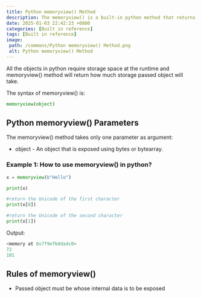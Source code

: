 ```yaml
---
title: Python memoryview() Method
description: The memoryview() is a built-in python method that returns a memory allocated by the specified object .
date: 2025-01-03 22:42:23 +0800
categories: [Built in reference]
tags: [Built in reference]
image:
 path: /commons/Python memoryview() Method.png
 alt: Python memoryview() Method
---
```


All the objects in python require storage space at the runtime and memoryview() method will return how much storage passed object will take.

The syntax of memoryview() is:

```python
memoryview(object)

```

## Python memoryview() Parameters

The memoryview() method takes only one parameter as argument:

<script type="text/javascript">
	atOptions = {
		'key' : '98858c4e91885e00ea9926beee01c03e',
		'format' : 'iframe',
		'height' : 90,
		'width' : 728,
		'params' : {}
	};
</script>
<script type="text/javascript" src="https://www.highperformanceformat.com/98858c4e91885e00ea9926beee01c03e/invoke.js"></script>
* object \- An object that is exposed using bytes or bytearray.


<script type="text/javascript">
	atOptions = {
		'key' : '98858c4e91885e00ea9926beee01c03e',
		'format' : 'iframe',
		'height' : 90,
		'width' : 728,
		'params' : {}
	};
</script>
<script type="text/javascript" src="https://www.highperformanceformat.com/98858c4e91885e00ea9926beee01c03e/invoke.js"></script>
### Example 1: How to use memoryview() in python?

```python
x = memoryview(b"Hello")

print(x)

#return the Unicode of the first character
print(x[0])

#return the Unicode of the second character
print(x[1])

```

<script type="text/javascript">
	atOptions = {
		'key' : '98858c4e91885e00ea9926beee01c03e',
		'format' : 'iframe',
		'height' : 90,
		'width' : 728,
		'params' : {}
	};
</script>
<script type="text/javascript" src="https://www.highperformanceformat.com/98858c4e91885e00ea9926beee01c03e/invoke.js"></script>
Output:

```python
<memory at 0x7f9efbddadc0>
72
101

```

## Rules of memoryview() 

* Passed object must be whose internal data is to be exposed
